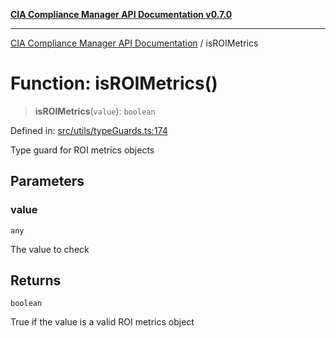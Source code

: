 [**CIA Compliance Manager API Documentation v0.7.0**](../README.md)

***

[CIA Compliance Manager API Documentation](../globals.md) / isROIMetrics

# Function: isROIMetrics()

> **isROIMetrics**(`value`): `boolean`

Defined in: [src/utils/typeGuards.ts:174](https://github.com/Hack23/cia-compliance-manager/blob/main/src/utils/typeGuards.ts#L174)

Type guard for ROI metrics objects

## Parameters

### value

`any`

The value to check

## Returns

`boolean`

True if the value is a valid ROI metrics object
